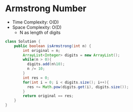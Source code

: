 # Armstrong Number

- Time Complexity: O(D)
- Space Complexity: O(D)
  - N as length of digits

```java
class Solution {
    public boolean isArmstrong(int n) {
        int original = n;
        ArrayList<Integer> digits = new ArrayList();
        while(n > 0){
          digits.add(n%10);
          n /= 10;
        }
        int res = 0;
        for(int i = 0; i < digits.size(); i++){
          res += Math.pow(digits.get(i), digits.size());
        }
        return original == res;
    }
}
```

